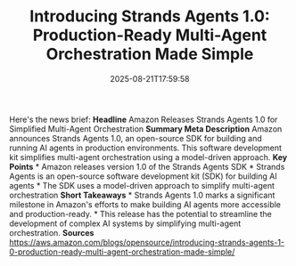 ﻿---
title: "Introducing Strands Agents 1.0: Production-Ready Multi-Agent Orchestration Made Simple"
date: "2025-08-21T17:59:58"
category: "Markets"
summary: ""
slug: "introducing strands agents 10 productionready multiagent orc"
source_urls:
  - "https://aws.amazon.com/blogs/opensource/introducing-strands-agents-1-0-production-ready-multi-agent-orchestration-made-simple/"
seo:
  title: "Introducing Strands Agents 1.0: Production-Ready Multi-Agent Orchestration Made Simple | Hash n Hedge"
  description: ""
  keywords: ["news", "markets", "brief"]
---
Here's the news brief:  **Headline** Amazon Releases Strands Agents 1.0 for Simplified Multi-Agent Orchestration  **Summary Meta Description** Amazon announces Strands Agents 1.0, an open-source SDK for building and running AI agents in production environments. This software development kit simplifies multi-agent orchestration using a model-driven approach.  **Key Points**  * Amazon releases version 1.0 of the Strands Agents SDK * Strands Agents is an open-source software development kit (SDK) for building AI agents * The SDK uses a model-driven approach to simplify multi-agent orchestration  **Short Takeaways**  * Strands Agents 1.0 marks a significant milestone in Amazon's efforts to make building AI agents more accessible and production-ready. * This release has the potential to streamline the development of complex AI systems by simplifying multi-agent orchestration.  **Sources** https://aws.amazon.com/blogs/opensource/introducing-strands-agents-1-0-production-ready-multi-agent-orchestration-made-simple/ 
